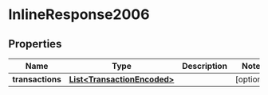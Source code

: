 

# InlineResponse2006

## Properties

Name | Type | Description | Notes
------------ | ------------- | ------------- | -------------
**transactions** | [**List&lt;TransactionEncoded&gt;**](TransactionEncoded.md) |  |  [optional]



